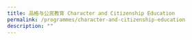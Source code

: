 ```yaml
---
title: 品格与公民教育 Character and Citizenship Education
permalink: /programmes/character-and-citizenship-education
description: ""
---
```

